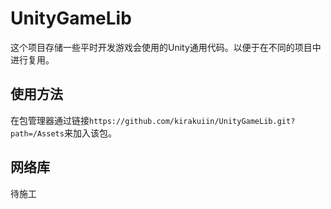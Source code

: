# UnityGameLib

这个项目存储一些平时开发游戏会使用的Unity通用代码。以便于在不同的项目中进行复用。

## 使用方法

在包管理器通过链接`https://github.com/kirakuiin/UnityGameLib.git?path=/Assets`来加入该包。

## 网络库

待施工